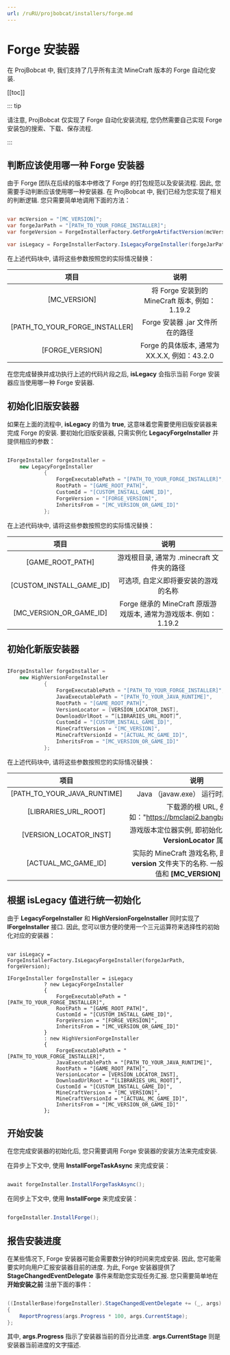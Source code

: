 ```yaml
---
url: /ruRU/projbobcat/installers/forge.md
---
```

# Forge 安装器

在 ProjBobcat 中, 我们支持了几乎所有主流 MineCraft 版本的 Forge 自动化安装.

\[\[toc]]

::: tip

请注意, ProjBobcat 仅实现了 Forge 自动化安装流程, 您仍然需要自己实现 Forge 安装包的搜索、下载、保存流程.

:::

## 判断应该使用哪一种 Forge 安装器

由于 Forge 团队在后续的版本中修改了 Forge 的打包规范以及安装流程. 因此, 您需要手动判断应该使用哪一种安装器.
在 ProjBobcat 中, 我们已经为您实现了相关的判断逻辑. 您只需要简单地调用下面的方法：

```c#

var mcVersion = "[MC_VERSION]";
var forgeJarPath = "[PATH_TO_YOUR_FORGE_INSTALLER]";
var forgeVersion = ForgeInstallerFactory.GetForgeArtifactVersion(mcVersion, "[FORGE_VERSION]");

var isLegacy = ForgeInstallerFactory.IsLegacyForgeInstaller(forgeJarPath, forgeVersion);  // [!code focus]

```

在上述代码块中, 请将这些参数按照您的实际情况替换：

|               项目                |                     说明                     |
|:-------------------------------:|:------------------------------------------:|
|          \[MC\_VERSION]           |    将 Forge 安装到的 MineCraft 版本, 例如：1.19.2     |
| \[PATH\_TO\_YOUR\_FORGE\_INSTALLER]  |           Forge 安装器 .jar 文件所在的路径           |
|         \[FORGE\_VERSION]         |      Forge 的具体版本, 通常为 XX.X.X, 例如：43.2.0      |

在您完成替换并成功执行上述的代码片段之后, **isLegacy** 会指示当前 Forge 安装器应当使用哪一种 Forge 安装器.

## 初始化旧版安装器

如果在上面的流程中, **isLegacy** 的值为 **true**, 这意味着您需要使用旧版安装器来完成 Forge 的安装.
要初始化旧版安装器, 只需实例化 **LegacyForgeInstaller** 并提供相应的参数：

```c#

IForgeInstaller forgeInstaller =
    new LegacyForgeInstaller
            {
                ForgeExecutablePath = "[PATH_TO_YOUR_FORGE_INSTALLER]",
                RootPath = "[GAME_ROOT_PATH]",
                CustomId = "[CUSTOM_INSTALL_GAME_ID]",
                ForgeVersion = "[FORGE_VERSION]",
                InheritsFrom = "[MC_VERSION_OR_GAME_ID]"
            };

```

在上述代码块中, 请将这些参数按照您的实际情况替换：

|                 项目                 |                      说明                      |
|:----------------------------------:|:--------------------------------------------:|
|          \[GAME\_ROOT\_PATH]          |         游戏根目录, 通常为 .minecraft 文件夹的路径          |
|      \[CUSTOM\_INSTALL\_GAME\_ID]      |              可选项, 自定义即将要安装的游戏的名称              |
|      \[MC\_VERSION\_OR\_GAME\_ID]       | Forge 继承的 MineCraft 原版游戏版本, 通常为游戏版本. 例如：1.19.2 |

## 初始化新版安装器

```c#

IForgeInstaller forgeInstaller =
    new HighVersionForgeInstaller
            {
                ForgeExecutablePath = "[PATH_TO_YOUR_FORGE_INSTALLER]",
                JavaExecutablePath = "[PATH_TO_YOUR_JAVA_RUNTIME]",
                RootPath = "[GAME_ROOT_PATH]",
                VersionLocator = [VERSION_LOCATOR_INST],
                DownloadUrlRoot = “[LIBRARIES_URL_ROOT]”,
                CustomId = "[CUSTOM_INSTALL_GAME_ID]",
                MineCraftVersion = "[MC_VERSION]",
                MineCraftVersionId = "[ACTUAL_MC_GAME_ID]",
                InheritsFrom = "[MC_VERSION_OR_GAME_ID]"
            };

```

在上述代码块中, 请将这些参数按照您的实际情况替换：

|                 项目                  |                                      说明                                       |
|:-----------------------------------:|:-----------------------------------------------------------------------------:|
|     \[PATH\_TO\_YOUR\_JAVA\_RUNTIME]     |                           Java （javaw.exe） 运行时所在的路径                           |
|        \[LIBRARIES\_URL\_ROOT]         |                下载源的根 URL, 例如："https://bmclapi2.bangbang93.com/"                |
|       \[VERSION\_LOCATOR\_INST]        |                  游戏版本定位器实例, 即初始化游戏核心时的 **VersionLocator** 属性                   |
|         \[ACTUAL\_MC\_GAME\_ID]         | 实际的 MineCraft 游戏名称, 即原版游戏在 **version** 文件夹下的名称. 一般情况下, 这个值和 **\[MC\_VERSION]** 一致.  |

## 根据 **isLegacy** 值进行统一初始化

由于 **LegacyForgeInstaller** 和 **HighVersionForgeInstaller** 同时实现了 **IForgeInstaller** 接口.
因此, 您可以很方便的使用一个三元运算符来选择性的初始化对应的安装器：

```c#{4-100}

var isLegacy = ForgeInstallerFactory.IsLegacyForgeInstaller(forgeJarPath, forgeVersion);

IForgeInstaller forgeInstaller = isLegacy
            ? new LegacyForgeInstaller
            {
                ForgeExecutablePath = "[PATH_TO_YOUR_FORGE_INSTALLER]",
                RootPath = "[GAME_ROOT_PATH]",
                CustomId = "[CUSTOM_INSTALL_GAME_ID]",
                ForgeVersion = "[FORGE_VERSION]",
                InheritsFrom = "[MC_VERSION_OR_GAME_ID]"
            }
            : new HighVersionForgeInstaller
            {
                ForgeExecutablePath = "[PATH_TO_YOUR_FORGE_INSTALLER]",
                JavaExecutablePath = "[PATH_TO_YOUR_JAVA_RUNTIME]",
                RootPath = "[GAME_ROOT_PATH]",
                VersionLocator = [VERSION_LOCATOR_INST],
                DownloadUrlRoot = “[LIBRARIES_URL_ROOT]”,
                CustomId = "[CUSTOM_INSTALL_GAME_ID]",
                MineCraftVersion = "[MC_VERSION]",
                MineCraftVersionId = "[ACTUAL_MC_GAME_ID]",
                InheritsFrom = "[MC_VERSION_OR_GAME_ID]"
            };

```

## 开始安装

在您完成安装器的初始化后, 您只需要调用 Forge 安装器的安装方法来完成安装.

在异步上下文中, 使用 **InstallForgeTaskAsync** 来完成安装：

```c#

await forgeInstaller.InstallForgeTaskAsync();

```

在同步上下文中, 使用 **InstallForge** 来完成安装：

```c#

forgeInstaller.InstallForge();

```

## 报告安装进度

在某些情况下, Forge 安装器可能会需要数分钟的时间来完成安装.
因此, 您可能需要实时向用户汇报安装器目前的进度.
为此, Forge 安装器提供了 **StageChangedEventDelegate** 事件来帮助您实现任务汇报.
您只需要简单地在 **开始安装之前** 注册下面的事件：

```c#

((InstallerBase)forgeInstaller).StageChangedEventDelegate += (_, args) =>
{
    ReportProgress(args.Progress * 100, args.CurrentStage);
};

```

其中,  **args.Progress** 指示了安装器当前的百分比进度. **args.CurrentStage** 则是安装器当前进度的文字描述.
